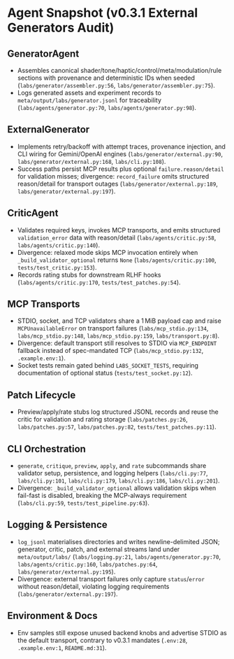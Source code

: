 # Agent Snapshot (v0.3.1 External Generators Audit)

## GeneratorAgent
- Assembles canonical shader/tone/haptic/control/meta/modulation/rule sections with provenance and deterministic IDs when seeded (`labs/generator/assembler.py:56`, `labs/generator/assembler.py:75`).
- Logs generated assets and experiment records to `meta/output/labs/generator.jsonl` for traceability (`labs/agents/generator.py:70`, `labs/agents/generator.py:98`).

## ExternalGenerator
- Implements retry/backoff with attempt traces, provenance injection, and CLI wiring for Gemini/OpenAI engines (`labs/generator/external.py:90`, `labs/generator/external.py:168`, `labs/cli.py:108`).
- Success paths persist MCP results plus optional `failure.reason/detail` for validation misses; divergence: `record_failure` omits structured reason/detail for transport outages (`labs/generator/external.py:189`, `labs/generator/external.py:197`).

## CriticAgent
- Validates required keys, invokes MCP transports, and emits structured `validation_error` data with reason/detail (`labs/agents/critic.py:58`, `labs/agents/critic.py:140`).
- Divergence: relaxed mode skips MCP invocation entirely when `_build_validator_optional` returns `None` (`labs/agents/critic.py:100`, `tests/test_critic.py:153`).
- Records rating stubs for downstream RLHF hooks (`labs/agents/critic.py:170`, `tests/test_patches.py:54`).

## MCP Transports
- STDIO, socket, and TCP validators share a 1 MiB payload cap and raise `MCPUnavailableError` on transport failures (`labs/mcp_stdio.py:134`, `labs/mcp_stdio.py:148`, `labs/mcp_stdio.py:159`, `labs/transport.py:8`).
- Divergence: default transport still resolves to STDIO via `MCP_ENDPOINT` fallback instead of spec-mandated TCP (`labs/mcp_stdio.py:132`, `.example.env:1`).
- Socket tests remain gated behind `LABS_SOCKET_TESTS`, requiring documentation of optional status (`tests/test_socket.py:12`).

## Patch Lifecycle
- Preview/apply/rate stubs log structured JSONL records and reuse the critic for validation and rating storage (`labs/patches.py:26`, `labs/patches.py:57`, `labs/patches.py:82`, `tests/test_patches.py:11`).

## CLI Orchestration
- `generate`, `critique`, `preview`, `apply`, and `rate` subcommands share validator setup, persistence, and logging helpers (`labs/cli.py:77`, `labs/cli.py:101`, `labs/cli.py:179`, `labs/cli.py:186`, `labs/cli.py:201`).
- Divergence: `_build_validator_optional` allows validation skips when fail-fast is disabled, breaking the MCP-always requirement (`labs/cli.py:59`, `tests/test_pipeline.py:63`).

## Logging & Persistence
- `log_jsonl` materialises directories and writes newline-delimited JSON; generator, critic, patch, and external streams land under `meta/output/labs/` (`labs/logging.py:21`, `labs/agents/generator.py:70`, `labs/agents/critic.py:160`, `labs/patches.py:64`, `labs/generator/external.py:195`).
- Divergence: external transport failures only capture `status`/`error` without reason/detail, violating logging requirements (`labs/generator/external.py:197`).

## Environment & Docs
- Env samples still expose unused backend knobs and advertise STDIO as the default transport, contrary to v0.3.1 mandates (`.env:28`, `.example.env:1`, `README.md:31`).
